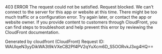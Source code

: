 403 ERROR
The request could not be satisfied.
Request blocked. We can't connect to the server for this app or website at this time. There might be too much traffic or a configuration error. Try again later, or contact the app or website owner.
If you provide content to customers through CloudFront, you can find steps to troubleshoot and help prevent this error by reviewing the CloudFront documentation.

Generated by cloudfront (CloudFront)
Request ID: WAUIqeN3yyDikWA3t9kVXeCB2Pf4PV2qYuXcm6D_S5OORvkJ3xg4HQ==
